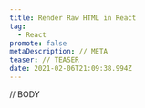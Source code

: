 ```yaml
---
title: Render Raw HTML in React
tag:
  - React
promote: false
metaDescription: // META
teaser: // TEASER
date: 2021-02-06T21:09:38.994Z
---
```

// BODY